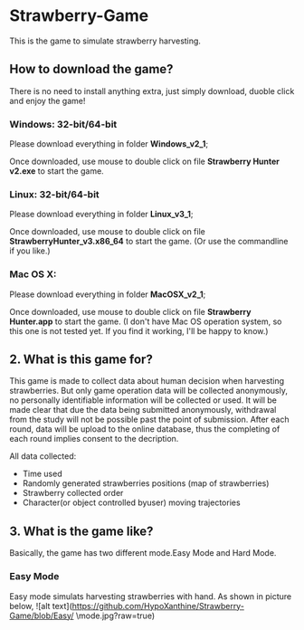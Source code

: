 # Strawberry-Game
This is the game to simulate strawberry harvesting.

## How to download the game?
There is no need to install anything extra, just simply download, duoble click and enjoy the game!

   ### Windows: 32-bit/64-bit
   Please download everything in folder **Windows_v2_1**;
   
   Once downloaded, use mouse to double click on file **Strawberry Hunter v2.exe** to start the game.

   ### Linux: 32-bit/64-bit
   Please download everything in folder **Linux_v3_1**;
   
   Once downloaded, use mouse to double click on file **StrawberryHunter_v3.x86_64** to start the game. (Or use the commandline if you like.)
   
   ### Mac OS X: 
   Please download everything in folder **MacOSX_v2_1**;
   
   Once downloaded, use mouse to double click on file **Strawberry Hunter.app** to start the game. (I don't have Mac OS operation system, so this one is not tested yet. If you find it working, I'll be happy to know.)
   
## 2. What is this game for?
This game is made to collect data about human decision when harvesting strawberries. But only game operation data will be collected anonymously, no personally identifiable information will be collected or used. It will be made clear that due the data being submitted anonymously, withdrawal from the study will not be possible past the point of submission. After each round, data will be upload to the online database, thus the completing of each round implies consent to the decription.

All data collected: 
- Time used
- Randomly generated strawberries positions (map of strawberries)
- Strawberry collected order
- Character(or object controlled byuser) moving trajectories


## 3. What is the game like?
Basically, the game has two different mode.Easy Mode and Hard Mode.
### Easy Mode
Easy mode simulats harvesting strawberries with hand. As shown in picture below,
![alt text](https://github.com/HypoXanthine/Strawberry-Game/blob/Easy/ \mode.jpg?raw=true)





